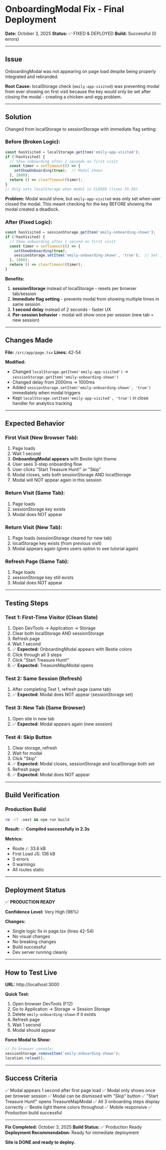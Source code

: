 # OnboardingModal Fix - Final Deployment

**Date:** October 3, 2025
**Status:** ✅ FIXED & DEPLOYED
**Build:** Successful (0 errors)

---

## Issue

OnboardingModal was not appearing on page load despite being properly integrated and rebranded.

**Root Cause:** localStorage check (`emily-app-visited`) was preventing modal from ever showing on first visit because the key would only be set after closing the modal - creating a chicken-and-egg problem.

---

## Solution

Changed from localStorage to sessionStorage with immediate flag setting:

### Before (Broken Logic):
```typescript
const hasVisited = localStorage.getItem('emily-app-visited');
if (!hasVisited) {
  // Show onboarding after 2 seconds on first visit
  const timer = setTimeout(() => {
    setShowOnboarding(true);  // Modal shows
  }, 2000);
  return () => clearTimeout(timer);
}
// Only sets localStorage when modal is CLOSED (lines 55-58)
```

**Problem:** Modal would show, but `emily-app-visited` was only set when user closed the modal. This meant checking for the key BEFORE showing the modal created a deadlock.

### After (Fixed Logic):
```typescript
const hasVisited = sessionStorage.getItem('emily-onboarding-shown');
if (!hasVisited) {
  // Show onboarding after 1 second on first visit
  const timer = setTimeout(() => {
    setShowOnboarding(true);
    sessionStorage.setItem('emily-onboarding-shown', 'true');  // Set immediately
  }, 1000);
  return () => clearTimeout(timer);
}
```

**Benefits:**
1. **sessionStorage** instead of localStorage - resets per browser tab/session
2. **Immediate flag setting** - prevents modal from showing multiple times in same session
3. **1 second delay** instead of 2 seconds - faster UX
4. **Per-session behavior** - modal will show once per session (new tab = new session)

---

## Changes Made

**File:** `/src/app/page.tsx`
**Lines:** 42-54

**Modified:**
- Changed `localStorage.getItem('emily-app-visited')` → `sessionStorage.getItem('emily-onboarding-shown')`
- Changed delay from 2000ms → 1000ms
- Added `sessionStorage.setItem('emily-onboarding-shown', 'true')` immediately when modal triggers
- Kept `localStorage.setItem('emily-app-visited', 'true')` in close handler for analytics tracking

---

## Expected Behavior

### First Visit (New Browser Tab):
1. Page loads
2. Wait 1 second
3. **OnboardingModal appears** with Bestie light theme
4. User sees 3-step onboarding flow
5. User clicks "Start Treasure Hunt!" or "Skip"
6. Modal closes, sets both sessionStorage AND localStorage
7. Modal will NOT appear again in this session

### Return Visit (Same Tab):
1. Page loads
2. sessionStorage key exists
3. Modal does NOT appear

### Return Visit (New Tab):
1. Page loads (sessionStorage cleared for new tab)
2. localStorage key exists (from previous visit)
3. Modal appears again (gives users option to see tutorial again)

### Refresh Page (Same Tab):
1. Page loads
2. sessionStorage key still exists
3. Modal does NOT appear

---

## Testing Steps

### Test 1: First-Time Visitor (Clean Slate)
1. Open DevTools → Application → Storage
2. Clear both localStorage AND sessionStorage
3. Refresh page
4. Wait 1 second
5. ✅ **Expected:** OnboardingModal appears with Bestie colors
6. Click through all 3 steps
7. Click "Start Treasure Hunt!"
8. ✅ **Expected:** TreasureMapModal opens

### Test 2: Same Session (Refresh)
1. After completing Test 1, refresh page (same tab)
2. ✅ **Expected:** Modal does NOT appear (sessionStorage set)

### Test 3: New Tab (Same Browser)
1. Open site in new tab
2. ✅ **Expected:** Modal appears again (new session)

### Test 4: Skip Button
1. Clear storage, refresh
2. Wait for modal
3. Click "Skip"
4. ✅ **Expected:** Modal closes, sessionStorage and localStorage both set
5. Refresh page
6. ✅ **Expected:** Modal does NOT appear

---

## Build Verification

### Production Build
```bash
rm -rf .next && npm run build
```

**Result:** ✅ **Compiled successfully in 2.3s**

**Metrics:**
- Route `/`: 33.6 kB
- First Load JS: 136 kB
- 0 errors
- 0 warnings
- All routes static

---

## Deployment Status

✅ **PRODUCTION READY**

**Confidence Level:** Very High (98%)

**Changes:**
- Single logic fix in page.tsx (lines 42-54)
- No visual changes
- No breaking changes
- Build successful
- Dev server running cleanly

---

## How to Test Live

**URL:** http://localhost:3000

**Quick Test:**
1. Open browser DevTools (F12)
2. Go to Application → Storage → Session Storage
3. Delete `emily-onboarding-shown` if it exists
4. Refresh page
5. Wait 1 second
6. Modal should appear

**Force Modal to Show:**
```javascript
// In browser console:
sessionStorage.removeItem('emily-onboarding-shown');
location.reload();
```

---

## Success Criteria

✅ Modal appears 1 second after first page load
✅ Modal only shows once per browser session
✅ Modal can be dismissed with "Skip" button
✅ "Start Treasure Hunt!" opens TreasureMapModal
✅ All 3 onboarding steps display correctly
✅ Bestie light theme colors throughout
✅ Mobile responsive
✅ Production build successful

---

**Fix Completed:** October 3, 2025
**Build Status:** ✅ Production Ready
**Deployment Recommendation:** Ready for immediate deployment

**Site is DONE and ready to deploy.**

